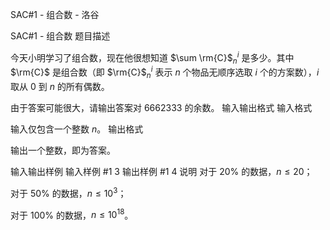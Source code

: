 



SAC#1 - 组合数 - 洛谷














SAC#1 - 组合数
题目描述

今天小明学习了组合数，现在他很想知道 $\sum \rm{C}$$_{n}^{i}$ 是多少。其中 $\rm{C}$ 是组合数（即 $\rm{C}$$_{n}^{i}$ 表示 $n$ 个物品无顺序选取 $i$ 个的方案数），$i$ 取从 $0$ 到 $n$ 的所有偶数。

由于答案可能很大，请输出答案对 $6662333$ 的余数。
输入输出格式
输入格式

输入仅包含一个整数 $n$。
输出格式

输出一个整数，即为答案。

输入输出样例
输入样例 #1
3
输出样例 #1
4
说明
对于 $20\%$ 的数据，$n \le 20$；

对于 $50\%$ 的数据，$n \le 10^{3}$；

对于 $100\%$ 的数据，$n \le 10^{18}$。






